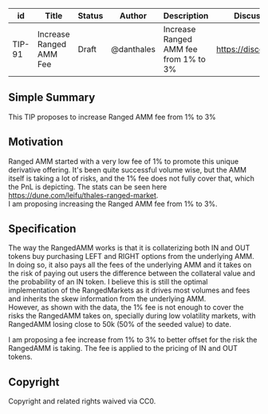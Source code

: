
| id      | Title | Status | Author | Description | Discussions to | Created |
| ----------- | ----------- | ----------- | ----------- | ----------- | ----------- | ----------- |
| TIP-91 | Increase Ranged AMM Fee | Draft | @danthales | Increase Ranged AMM fee from 1% to 3% | https://discord.gg/thales | 2022-09-30

## Simple Summary

This TIP proposes to increase Ranged AMM fee from 1% to 3%

## Motivation  
Ranged AMM started with a very low fee of 1% to promote this unique derivative offering. It's been quite successful volume wise, but the AMM itself is taking a lot of risks, and the 1% fee does not fully cover that, which the PnL is depicting. 
The stats can be seen here https://dune.com/leifu/thales-ranged-market.  
I am proposing increasing the Ranged AMM fee from 1% to 3%.     

## Specification
The way the RangedAMM works is that it is collaterizing both IN and OUT tokens buy purchasing LEFT and RIGHT options from the underlying AMM. In doing so, it also pays all the fees of the underlying AMM and it takes on the risk of paying out users the difference between the collateral value and the probability of an IN token. 
I believe this is still the optimal implementation of the RangedMarkets as it drives most volumes and fees and inherits the skew information from the underlying AMM.  
However, as shown with the data, the 1% fee is not enough to cover the risks the RangedAMM takes on, specially during low volatility markets, with RangedAMM losing close to 50k (50% of the seeded value) to date.  

I am proposing a fee increase from 1% to 3% to better offset for the risk the RangedAMM is taking. The fee is applied to the pricing of IN and OUT tokens.

## Copyright

Copyright and related rights waived via CC0.
